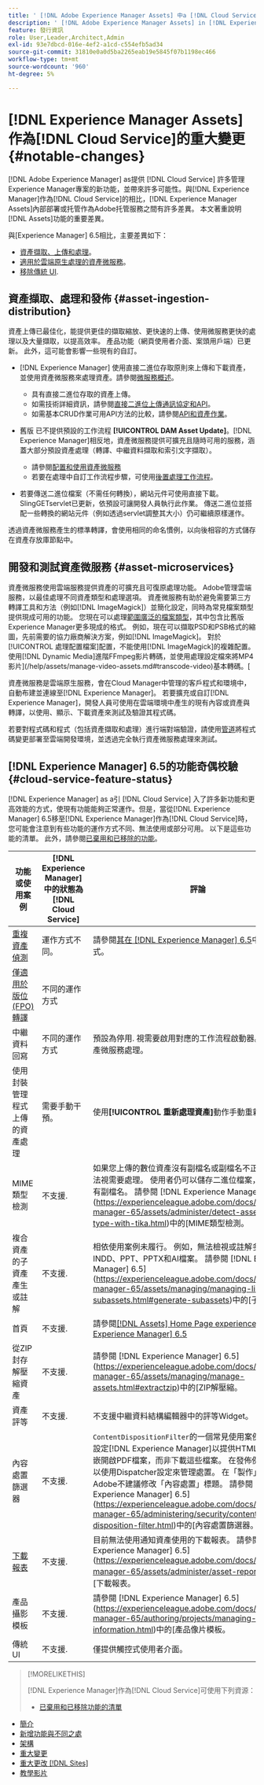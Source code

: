 ```yaml
---
title: ' [!DNL Adobe Experience Manager Assets] 中a [!DNL Cloud Service]顯著變更'
description: ' [!DNL Adobe Experience Manager Assets] in [!DNL Experience Manager] as a [!DNL Cloud Service] as compared to [!DNL Adobe Experience Manager] 6.5的重大變更。'
feature: 發行資訊
role: User,Leader,Architect,Admin
exl-id: 93e7dbcd-016e-4ef2-a1cd-c554efb5ad34
source-git-commit: 31810e0a0d5ba2265eab19e5845f07b1198ec466
workflow-type: tm+mt
source-wordcount: '960'
ht-degree: 5%

---
```


# [!DNL Experience Manager Assets]作為[!DNL Cloud Service]的重大變更 {#notable-changes}

[!DNL Adobe Experience Manager] as提供 [!DNL Cloud Service] 許多管理Experience Manager專案的新功能，並帶來許多可能性。與[!DNL Experience Manager]作為[!DNL Cloud Service]的相比，[!DNL Experience Manager Assets]內部部署或托管作為Adobe托管服務之間有許多差異。 本文著重說明[!DNL Assets]功能的重要差異。

與[Experience Manager] 6.5相比，主要差異如下：

* [資產擷取、上傳和處理](#asset-ingestion)。
* [適用於雲端原生處理的資產微服務](#asset-microservices)。
* [移除傳統 UI](#classic-ui).

## 資產擷取、處理和發佈 {#asset-ingestion-distribution}

資產上傳已最佳化，能提供更佳的擷取縮放、更快速的上傳、使用微服務更快的處理以及大量擷取，以提高效率。 產品功能（網頁使用者介面、案頭用戶端）已更新。 此外，這可能會影響一些現有的自訂。

* [!DNL Experience Manager] 使用直接二進位存取原則來上傳和下載資產，並使用資產微服務來處理資產。請參閱[微服務概述](/help/assets/asset-microservices-overview.md)。
   * 具有直接二進位存取的資產上傳[](/help/assets/asset-microservices-overview.md#asset-upload-with-direct-binary-access)。
   * 如需技術詳細資訊，請參閱[直接二進位上傳通訊協定和API](/help/assets/developer-reference-material-apis.md#upload-binary)。
   * 如需基本CRUD作業可用API方法的比較，請參閱[API和資產作業](/help/assets/developer-reference-material-apis.md#use-cases-and-apis)。
* 舊版 已不提供預設的工作流程 **[!UICONTROL DAM Asset Update]**。[!DNL Experience Manager]相反地，資產微服務提供可擴充且隨時可用的服務，涵蓋大部分預設資產處理（轉譯、中繼資料擷取和索引文字擷取）。
   * 請參閱[配置和使用資產微服務](/help/assets/asset-microservices-configure-and-use.md)
   * 若要在處理中自訂工作流程步驟，可使用[後置處理工作流程](/help/assets/asset-microservices-configure-and-use.md#post-processing-workflows)。

* 若要傳送二進位檔案（不需任何轉換），網站元件可使用直接下載。 SlingGETservlet已更新，依預設可讓開發人員執行此作業。 傳送二進位並搭配一些轉換的網站元件（例如透過servlet調整其大小）仍可繼續原樣運作。

透過資產微服務產生的標準轉譯，會使用相同的命名慣例，以向後相容的方式儲存在資產存放庫節點中。

## 開發和測試資產微服務 {#asset-microservices}

資產微服務使用雲端服務提供資產的可擴充且可復原處理功能。 Adobe管理雲端服務，以最佳處理不同資產類型和處理選項。 資產微服務有助於避免需要第三方轉譯工具和方法（例如[!DNL ImageMagick]）並簡化設定，同時為常見檔案類型提供現成可用的功能。 您現在可以處理[範圍廣泛的檔案類型](/help/assets/file-format-support.md)，其中包含比舊版Experience Manager更多現成的格式。 例如，現在可以擷取PSD和PSB格式的縮圖，先前需要的協力廠商解決方案，例如[!DNL ImageMagick]。 對於[!UICONTROL 處理配置檔案]配置，不能使用[!DNL ImageMagick]的複雜配置。 使用[!DNL Dynamic Media]進階FFmpeg影片轉碼，並使用處理設定檔來將MP4影片](/help/assets/manage-video-assets.md#transcode-video)基本轉碼。[

資產微服務是雲端原生服務，會在Cloud Manager中管理的客戶程式和環境中，自動布建並連線至[!DNL Experience Manager]。 若要擴充或自訂[!DNL Experience Manager]，開發人員可使用在雲端環境中產生的現有內容或資產與轉譯，以使用、顯示、下載資產來測試及驗證其程式碼。

若要對程式碼和程式（包括資產擷取和處理）進行端對端驗證，請使用[管道](/help/implementing/cloud-manager/configure-pipeline.md)將程式碼變更部署至雲端開發環境，並透過完全執行資產微服務處理來測試。

## [!DNL Experience Manager] 6.5的功能奇偶校驗 {#cloud-service-feature-status}

[!DNL Experience Manager] as a引 [!DNL Cloud Service] 入了許多新功能和更高效能的方式，使現有功能能夠正常運作。但是，當從[!DNL Experience Manager] 6.5移至[!DNL Experience Manager]作為[!DNL Cloud Service]時，您可能會注意到有些功能的運作方式不同、無法使用或部分可用。 以下是這些功能的清單。 此外，請參閱[已棄用和已移除的功能](/help/release-notes/deprecated-removed-features.md)。

| 功能或使用案例 | [!DNL Experience Manager]中的狀態為[!DNL Cloud Service] | 評論 |
|-----|-----|-----|
| [重複資產偵測](/help/assets/manage-digital-assets.md#detect-duplicate-assets) | 運作方式不同。 | 請參閱[其在 [!DNL Experience Manager] 6.5](https://experienceleague.adobe.com/docs/experience-manager-65/assets/managing/duplicate-detection.html)中的運作方式。 |
| [僅適用於版位(FPO)轉譯](https://helpx.adobe.com/enterprise/admin-guide.html/enterprise/using/configure-aem-assets-for-asset-link.ug.html#configfporendition) | 不同的運作方式 |  |
| 中繼資料回寫 | 不同的運作方式 | 預設為停用. 視需要啟用對應的工作流程啟動器。 回寫由資產微服務處理。 |
| 使用封裝管理程式上傳的資產處理 | 需要手動干預。 | 使用&#x200B;**[!UICONTROL 重新處理資產]**&#x200B;動作手動重新處理。 |
| MIME類型檢測 | 不支援. | 如果您上傳的數位資產沒有副檔名或副檔名不正確，可能無法視需要處理。 使用者仍可以儲存二進位檔案，而DAM中沒有副檔名。 請參閱 [!DNL Experience Manager] 6.5](https://experienceleague.adobe.com/docs/experience-manager-65/assets/administer/detect-asset-mime-type-with-tika.html)中的[MIME類型檢測。 |
| 複合資產的子資產產生或註解 | 不支援. | 相依使用案例未履行。 例如，無法檢視或註解多頁PDF、INDD、PPT、PPTX和AI檔案。 請參閱 [!DNL Experience Manager] 6.5](https://experienceleague.adobe.com/docs/experience-manager-65/assets/managing/managing-linked-subassets.html#generate-subassets)中的[子資產建立。 |
| 首頁 | 不支援. | 請參閱[[!DNL Assets] Home Page experience in [!DNL Experience Manager] 6.5](https://experienceleague.adobe.com/docs/experience-manager-65/assets/using/assets-home-page.html) |
| 從ZIP封存解壓縮資產 | 不支援. | 請參閱 [!DNL Experience Manager] 6.5](https://experienceleague.adobe.com/docs/experience-manager-65/assets/managing/manage-assets.html#extractzip)中的[ZIP解壓縮。 |
| 資產評等 | 不支援. | 不支援中繼資料結構編輯器中的評等Widget。 |
| 內容處置篩選器 | 不支援. | `ContentDispositionFilter`的一個常見使用案例是讓管理員設定[!DNL Experience Manager]以提供HTML檔案，並內嵌開啟PDF檔案，而非下載這些檔案。 在發佈例項上，您可以使用Dispatcher設定來管理處置。 在「製作」例項上，Adobe不建議修改「內容處置」標題。 請參閱 [!DNL Experience Manager] 6.5](https://experienceleague.adobe.com/docs/experience-manager-65/administering/security/content-disposition-filter.html)中的[內容處置篩選器。 |
| [下載報表](/help/assets/asset-reports.md) | 不支援. | 目前無法使用通知資產使用的下載報表。 請參閱 [!DNL Experience Manager] 6.5](https://experienceleague.adobe.com/docs/experience-manager-65/assets/administer/asset-reports.html)中的[下載報表。 |
| 產品攝影模板 | 不支援. | 請參閱 [!DNL Experience Manager] 6.5](https://experienceleague.adobe.com/docs/experience-manager-65/authoring/projects/managing-product-information.html)中的[產品像片模板。 |
| 傳統 UI | 不支援. | 僅提供觸控式使用者介面。 |

>[!MORELIKETHIS]
>
>[!DNL Experience Manager]作為[!DNL Cloud Service]可使用下列資源：
>
>* [已棄用和已移除功能的清單](/help/release-notes/deprecated-removed-features.md)
* [簡介](/help/overview/introduction.md)
* [新增功能與不同之處](/help/overview/what-is-new-and-different.md)
* [架構](/help/core-concepts/architecture.md)
* [重大變更](/help/release-notes/aem-cloud-changes.md)
* [重大更改 [!DNL Sites]](/help/sites-cloud/sites-cloud-changes.md)
* [教學影片](https://experienceleague.adobe.com/docs/experience-manager-learn/cloud-service/overview.html)

